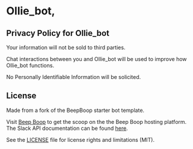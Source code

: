 Ollie_bot, 
=============

## Privacy Policy for Ollie_bot

Your information will not be sold to third parties.

Chat interactions between you and Ollie_bot will be used to improve how Ollie_bot functions. 

No Personally Identifiable Information will be solicited. 

## License
Made from a fork of the BeepBoop starter bot template. 

Visit [Beep Boop](https://beepboophq.com/docs/article/overview) to get the scoop on the the Beep Boop hosting platform. The Slack API documentation can be found [here](https://api.slack.com/).

See the [LICENSE](LICENSE.md) file for license rights and limitations (MIT).

